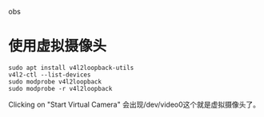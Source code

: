obs

# 使用虚拟摄像头

```shell
sudo apt install v4l2loopback-utils
v4l2-ctl --list-devices
sudo modprobe v4l2loopback
sudo modprobe -r v4l2loopback
```

Clicking on "Start Virtual Camera" 会出现/dev/video0这个就是虚拟摄像头了。

